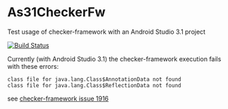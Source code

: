 # As31CheckerFw
Test usage of checker-framework with an Android Studio 3.1 project

<!--
 ![] is the markdown syntax to add an image and this is surounded by a link to the travis-ci builds page
-->
[![Build Status](https://travis-ci.org/tmtron/As31CheckerFw.svg?label=travis)](https://travis-ci.org/tmtron/As31CheckerFw/builds) 

Currently (with Android Studio 3.1)  the checker-framework execution fails with these errors:
```
class file for java.lang.Class$AnnotationData not found
class file for java.lang.Class$ReflectionData not found
```
see [checker-framework issue 1916](https://github.com/typetools/checker-framework/issues/1916)
